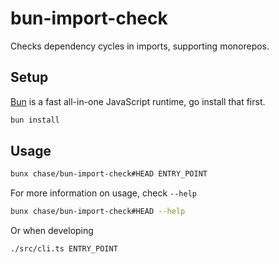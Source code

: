 # bun-import-check

Checks dependency cycles in imports, supporting monorepos.

## Setup

[Bun](https://bun.sh) is a fast all-in-one JavaScript runtime, go install that first.

```bash
bun install
```

## Usage

```bash
bunx chase/bun-import-check#HEAD ENTRY_POINT
```

For more information on usage, check `--help`

```bash
bunx chase/bun-import-check#HEAD --help
```

Or when developing

```bash
./src/cli.ts ENTRY_POINT
```

